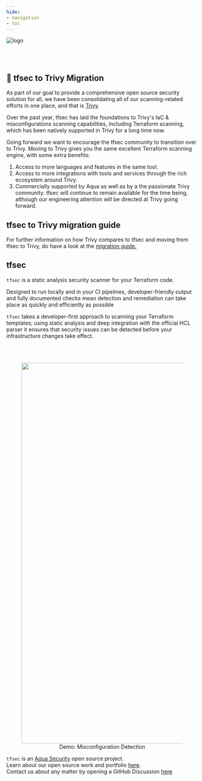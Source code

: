 ```yaml
---
hide:
- navigation
- toc
---
```


![logo](imgs/homelogo.png)

<br/>
<br/>

## 📣 tfsec to Trivy Migration

As part of our goal to provide a comprehensive open source security solution for all, we have been consolidating all of our scanning-related efforts in one place, and that is [Trivy](https://github.com/aquasecurity/trivy). 

Over the past year, tfsec has laid the foundations to Trivy's IaC & misconfigurations scanning capabilities, including Terraform scanning, which has been natively supported in Trivy for a long time now.

Going forward we want to encourage the tfsec community to transition over to Trivy. Moving to Trivy gives you the same excellent Terraform scanning engine, with some extra benefits:

1. Access to more languages and features in the same tool.
2. Access to more integrations with tools and services through the rich ecosystem around Trivy.
3. Commercially supported by Aqua as well as by a the passionate Trivy community.
tfsec will continue to remain available for the time being, although our engineering attention will be directed at Trivy going forward.

## tfsec to Trivy migration guide

For further information on how Trivy compares to tfsec and moving from tfsec to Trivy, do have a look at the [migration guide.](https://github.com/aquasecurity/tfsec/tfsec-to-trivy-migration-guide.md)

## tfsec

`tfsec` is a static analysis security scanner for your Terraform code.

Designed to run locally and in your CI pipelines, developer-friendly output and fully documented checks mean detection and remediation can take place as quickly and efficiently as possible

`tfsec` takes a developer-first approach to scanning your Terraform templates; using static analysis and deep integration with the official HCL parser it ensures that security issues can be detected before your infrastructure changes take effect.

<br/>
<br/>


<figure style="text-align: center">
  <img src="imgs/demo.gif" width="1000">
  <figcaption>Demo: Misconfiguration Detection</figcaption>
</figure>

`tfsec` is an [Aqua Security][aquasec] open source project.  
Learn about our open source work and portfolio [here][oss].  
Contact us about any matter by opening a GitHub Discussion [here][discussions]


[aquasec]: https://aquasec.com
[oss]: https://www.aquasec.com/products/open-source-projects/
[discussions]: https://github.com/aquasecurity/tfsec/discussions
